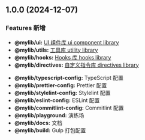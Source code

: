 ## 1.0.0 (2024-12-07)

### Features 新增

- **@mylib/ui:** [UI 组件库 ui component library](./packages/ui/CHANGELOG.md)
- **@mylib/utils:** [工具库 utility library](./packages/utils/CHANGELOG.md)
- **@mylib/hooks:** [Hooks 库 hooks library](./packages/hooks/CHANGELOG.md)
- **@mylib/directives:** [自定义指令库 directives library](./packages/directives/CHANGELOG.md)
<!-- ### Other Changes -->
- **@mylib/typescript-config:** TypeScript 配置
- **@mylib/prettier-config:** Prettier 配置
- **@mylib/stylelint-config:** Stylelint 配置
- **@mylib/eslint-config:** ESLint 配置
- **@mylib/commitlint-config:** Commitlint 配置
- **@mylib/playground:** 演练场
- **@mylib/docs:** 文档
- **@mylib/build:** Gulp 打包配置

<!-- ### Features 新增 -->
<!-- ### Bug Fixes 修复 -->
<!-- ### BREAKING CHANGES 重大变化（破坏性更改） -->
